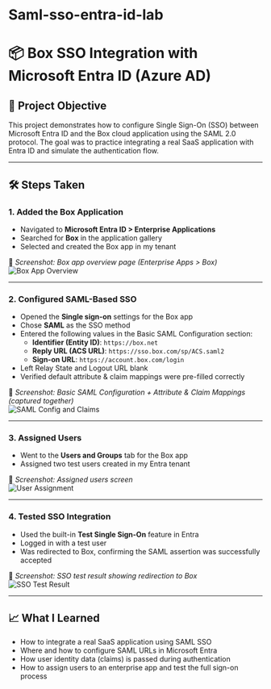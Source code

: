 # Saml-sso-entra-id-lab
# 📦 Box SSO Integration with Microsoft Entra ID (Azure AD)

## 🎯 Project Objective
This project demonstrates how to configure Single Sign-On (SSO) between Microsoft Entra ID and the Box cloud application using the SAML 2.0 protocol. The goal was to practice integrating a real SaaS application with Entra ID and simulate the authentication flow.

---

## 🛠️ Steps Taken

### 1. Added the Box Application
- Navigated to **Microsoft Entra ID > Enterprise Applications**
- Searched for **Box** in the application gallery
- Selected and created the Box app in my tenant

📸 *Screenshot: Box app overview page (Enterprise Apps > Box)*  
![Box App Overview](screenshots/box-app-overview.png)

---

### 2. Configured SAML-Based SSO
- Opened the **Single sign-on** settings for the Box app
- Chose **SAML** as the SSO method
- Entered the following values in the Basic SAML Configuration section:
  - **Identifier (Entity ID)**: `https://box.net`
  - **Reply URL (ACS URL)**: `https://sso.box.com/sp/ACS.saml2`
  - **Sign-on URL**: `https://account.box.com/login`
- Left Relay State and Logout URL blank
- Verified default attribute & claim mappings were pre-filled correctly

📸 *Screenshot: Basic SAML Configuration + Attribute & Claim Mappings (captured together)*  
![SAML Config and Claims](screenshots/saml-config-and-claims.png)

---

### 3. Assigned Users
- Went to the **Users and Groups** tab for the Box app
- Assigned two test users created in my Entra tenant

📸 *Screenshot: Assigned users screen*  
![User Assignment](screenshots/user-assignment.png)

---

### 4. Tested SSO Integration
- Used the built-in **Test Single Sign-On** feature in Entra
- Logged in with a test user
- Was redirected to Box, confirming the SAML assertion was successfully accepted

📸 *Screenshot: SSO test result showing redirection to Box*  
![SSO Test Result](screenshots/sso-test-result.png)

---

## 📈 What I Learned
- How to integrate a real SaaS application using SAML SSO
- Where and how to configure SAML URLs in Microsoft Entra
- How user identity data (claims) is passed during authentication
- How to assign users to an enterprise app and test the full sign-on process
